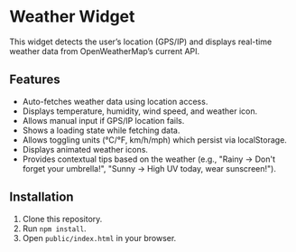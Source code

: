 # Weather Widget

This widget detects the user’s location (GPS/IP) and displays real-time weather data from OpenWeatherMap’s current API.

## Features

- Auto-fetches weather data using location access.
- Displays temperature, humidity, wind speed, and weather icon.
- Allows manual input if GPS/IP location fails.
- Shows a loading state while fetching data.
- Allows toggling units (°C/°F, km/h/mph) which persist via localStorage.
- Displays animated weather icons.
- Provides contextual tips based on the weather (e.g., "Rainy → Don't forget your umbrella!", "Sunny → High UV today, wear sunscreen!").

## Installation

1. Clone this repository.
2. Run `npm install`.
3. Open `public/index.html` in your browser.